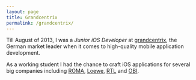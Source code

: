 ```yaml
---
layout: page
title: Grandcentrix
permalink: /grandcentrix/
---
```

Till August of 2013, I was a *Junior iOS Developer* at [grandcentrix](http://grandcentrix.net), the German market leader when it comes to high-quality mobile application development.

As a working student I had the chance to craft iOS applications for several big companies including [ROMA](http://www.grandcentrix.net/portfolio/roma-vertriebsunterstutzung/), [Loewe](http://www.grandcentrix.net/portfolio/loewe-assist-media-social-tv/), [RTL](http://www.grandcentrix.net/portfolio/rtl-media-group-social-tv/) and [OBI](http://www.grandcentrix.net/portfolio/obi-kunde-karte-smartphone/).